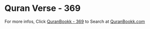 # Quran Verse - 369 

For more infos, Click [QuranBookk - 369](https://www.quranbookk.com/quran/search?q=369) to Search at [QuranBookk.com](http://quranbookk.com/)